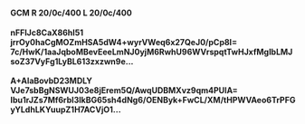 #### GCM R 20/0c/400 L 20/0c/400
**nFFIJc8CaX86hI51**<br/>**jrrOy0haCgMOZmHSA5dW4+wyrVWeq6x27QeJ0/pCp8I=**<br/>**7c/HwK/1aaJqboMBevEeeLmNJ0yjM6RwhU96WVrspqtTwHJxfMgIbLMJsoZ37VyFg1LyBL613zxzwn9e...**<br/><br/>
**A+AIaBovbD23MDLY**<br/>**VJe7sbBgNSWUJ03e8jErem5Q/AwqUDBMXvz9qm4PUIA=**<br/>**Ibu1rJZs7Mf6rbI3lkBG65sh4dNg6/OENByk+FwCL/XM/tHPWVAeo6TrPFGyYLdhLKYuupZ1H7ACVjO1...**